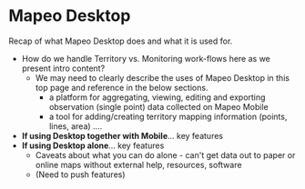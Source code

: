 # Mapeo Desktop

Recap of what Mapeo Desktop does and what it is used for.

* How do we handle Territory vs. Monitoring work-flows here as we present intro content?
  * We may need to clearly describe the uses of Mapeo Desktop in this top page and reference in the below sections.
    * a platform for aggregating, viewing, editing and exporting observation \(single point\) data collected on Mapeo Mobile
    * a tool for adding/creating territory mapping information \(points, lines, area\) ....
* **If using Desktop together with Mobile**... key features
* **If using Desktop alone**... key features
  * Caveats about what you can do alone - can't get data out to paper or online maps without external help, resources, software
  * \(Need to push features\)



